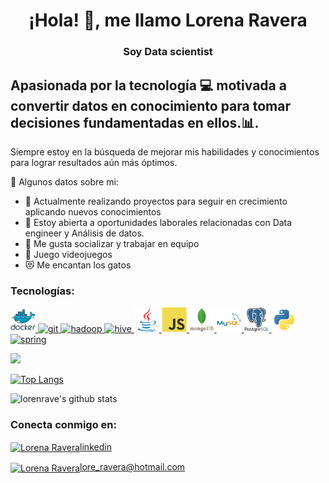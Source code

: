 <h1 align="center">¡Hola! 👋, me llamo Lorena Ravera</h1>
<h3 align="center">Soy Data scientist</h3>

 ## Apasionada por la tecnología 💻  motivada a convertir datos en conocimiento para tomar decisiones fundamentadas en ellos.📊.
 
 Siempre estoy en la búsqueda de mejorar mis habilidades y conocimientos para lograr resultados aún más óptimos.

 

 💬 Algunos datos sobre mi:
   * 🔭 Actualmente realizando proyectos para seguir en crecimiento aplicando nuevos conocimientos
   * 💼 Estoy abierta a oportunidades laborales relacionadas con Data engineer y Análisis de datos.
   * 👯 Me gusta socializar y trabajar en equipo
   * 👾 Juego videojuegos
   * 😻 Me encantan los gatos



<h3 align="left">Tecnologías:</h3>
<p align="left"> <a href="https://www.docker.com/" target="_blank" rel="noreferrer"> <img src="https://raw.githubusercontent.com/devicons/devicon/master/icons/docker/docker-original-wordmark.svg" alt="docker" width="40" height="40"/> </a> <a href="https://git-scm.com/" target="_blank" rel="noreferrer"> <img src="https://www.vectorlogo.zone/logos/git-scm/git-scm-icon.svg" alt="git" width="40" height="40"/> </a> <a href="https://hadoop.apache.org/" target="_blank" rel="noreferrer"> <img src="https://www.vectorlogo.zone/logos/apache_hadoop/apache_hadoop-icon.svg" alt="hadoop" width="40" height="40"/> </a> <a href="https://hive.apache.org/" target="_blank" rel="noreferrer"> <img src="https://www.vectorlogo.zone/logos/apache_hive/apache_hive-icon.svg" alt="hive" width="40" height="40"/> </a> <a href="https://www.java.com" target="_blank" rel="noreferrer"> <img src="https://raw.githubusercontent.com/devicons/devicon/master/icons/java/java-original.svg" alt="java" width="40" height="40"/> </a> <a href="https://developer.mozilla.org/en-US/docs/Web/JavaScript" target="_blank" rel="noreferrer"> <img src="https://raw.githubusercontent.com/devicons/devicon/master/icons/javascript/javascript-original.svg" alt="javascript" width="40" height="40"/> </a> <a href="https://www.mongodb.com/" target="_blank" rel="noreferrer"> <img src="https://raw.githubusercontent.com/devicons/devicon/master/icons/mongodb/mongodb-original-wordmark.svg" alt="mongodb" width="40" height="40"/> </a> <a href="https://www.mysql.com/" target="_blank" rel="noreferrer"> <img src="https://raw.githubusercontent.com/devicons/devicon/master/icons/mysql/mysql-original-wordmark.svg" alt="mysql" width="40" height="40"/> </a> <a href="https://www.postgresql.org" target="_blank" rel="noreferrer"> <img src="https://raw.githubusercontent.com/devicons/devicon/master/icons/postgresql/postgresql-original-wordmark.svg" alt="postgresql" width="40" height="40"/> </a> <a href="https://www.python.org" target="_blank" rel="noreferrer"> <img src="https://raw.githubusercontent.com/devicons/devicon/master/icons/python/python-original.svg" alt="python" width="40" height="40"/> </a> <a href="https://spring.io/" target="_blank" rel="noreferrer"> <img src="https://www.vectorlogo.zone/logos/springio/springio-icon.svg" alt="spring" width="40" height="40"/> </a> </p>


<a href="https://visitcount.itsvg.in">

 
  <img src="https://visitcount.itsvg.in/api?id=lorenrave&label=Profile%20Views&color=11&icon=0&pretty=false" />
</a>


[![Top Langs](https://github-readme-stats.vercel.app/api/top-langs/?username=lorenrave&layout=compact&theme=midnight-purple)](https://github.com/lorenrave/github-readme-stats)

![lorenrave's github stats](https://github-readme-stats.vercel.app/api?username=lorenrave&theme=midnight-purple&show_icons=true)

<h3 align="left">Conecta conmigo en:</h3>
<p align="left">

<a href="https://linkedin.com/in/lorena-ravera/" target="blank"><img align="center" src="https://cdn.jsdelivr.net/npm/simple-icons@3.0.1/icons/linkedin.svg" alt="Lorena Ravera" height="30" width="40" />linkedin</a>

<a href="mailto:lore_ravera@hotmail.com " target="blank"><img align="center" src="https://cdn.jsdelivr.net/npm/simple-icons@3.0.1/icons/gmail.svg" alt="Lorena Ravera" height="30" width="40" />lore_ravera@hotmail.com</a>

